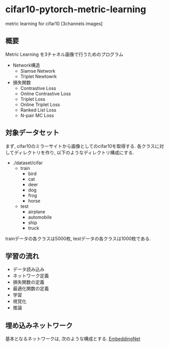 # cifar10-pytorch-metric-learning

metric learning for cifar10 [3channels images]

## 概要
Metric Learning を3チャネル画像で行うためのプログラム

- Network構造
  - Siamse Network
  - Triplet Newtowrk 
- 損失関数
  - Contrastive Loss
  - Online Contrastive Loss
  - Triplet Loss
  - Online Triplet Loss
  - Ranked List Loss
  - N-pair MC Loss
  
## 対象データセット
まず, cifar10のミラーサイトから画像としてのcifar10を取得する.
各クラスに対してディレクトリを作り, 以下のようなディレクトリ構成にする.
- ./dataset/cifar
  - train
    - bird
    - cat
    - deer
    - dog
    - frog
    - horse
  - test
    - airplane
    - automobile
    - ship
    - truck
    
 trainデータの各クラスは5000枚, testデータの各クラスは1000枚である.

## 学習の流れ
- データ読み込み
- ネットワーク定義
- 損失関数の定義
- 最適化関数の定義
- 学習
- 視覚化
- 推論

## 埋め込みネットワーク
基本となるネットワークは, 次のような構成とする. [EmbeddingNet](https://github.com/elasticnet12345/cifar10-pytorch-metric-learning/network.py)
